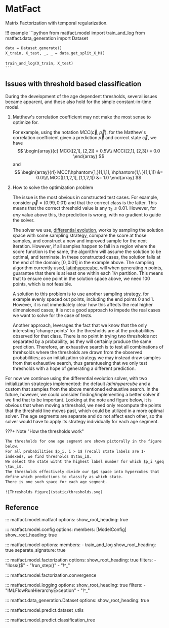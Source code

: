 # MatFact

Matrix Factorization with temporal regularization.

!!! example
    ```python
    from matfact.model import train_and_log
    from matfact.data_generation import Dataset

    data = Dataset.generate()
    X_train, X_test, _, _ = data.get_split_X_M()

    train_and_log(X_train, X_test)
    ```

## Issues with threshold based classification

During the development of the age dependent thresholds, several issues became apparent, and these also hold for the simple constant-in-time model.

1. Matthew's correlation coefficient may not make the most sense to optimize for.

    For example, using the notation $MCC(\vec{c}, \vec{p})$, for the Matthew's correlation coefficient given a prediction $\vec{p}$ and correct state $\vec{c}$, we have
    $$
    \begin{array}{c}
    MCC([2,1], [2,2]) = 0.5\\\\
    MCC([2,1], [2,3]) = 0.0
    \end{array}
    $$
    and
    $$
    \begin{array}{rl}
    MCC(\hphantom{1,}[1,1,1], \hphantom{1,\ }[1,1,1]) &= 0.0\\\\
    MCC([1,1,2,1], [1,1,2,1]) &= 1.0
    \end{array}
    $$

2. How to solve the optimization problem

    The issue is the most obvious in constructed test cases.
    For example, consider $\vec{p} = (0.99, 0.01)$ and that the correct class is the latter.
    This means that the correct threshold value is any $\tau_2 \leq 0.01$.
    However, for _any_ value above this, the prediction is wrong, with no gradient to guide the solver.

    The solver we use, [differential evolution](https://docs.scipy.org/doc/scipy/reference/generated/scipy.optimize.differential_evolution.html), works by sampling the solution space with some sampling strategy, compare the score at those samples, and construct a new and improved sample for the next iteration.
    However, if all samples happen to fall in a region where the score function is the same, the algorithm will assume the solution to be optimal, and terminate.
    In these constructed cases, the solution falls at the end of the domain;
    $[0, 0.01]$ in the example above.
    The sampling algorithm currently used, [latinhypercube](https://docs.scipy.org/doc/scipy/reference/generated/scipy.stats.qmc.LatinHypercube.html#scipy.stats.qmc.LatinHypercube), will when generating $n$ points, guarantee that there is at least one within each $1/n$ partition.
    This means that to ensure one point in the solution space above, we need 100 points, which is not feasible.

    A solution to this problem is to use another sampling strategy, for example evenly spaced out points, including the end points 0 and 1.
    However, it is not immediately clear how this affects the real higher dimensioned cases;
    it is not a good approach to impede the real cases we want to solve for the case of tests.

    Another approach, leverages the fact that we know that the only interesting 'change points' for the thresholds are at the probabilities observed for that class.
    There is no point in trying two thresholds not separated by a probability, as they will certainly produce the same prediction.
    Therefore, an exhaustive search is to test all combinations of threhsolds where the thresholds are drawn from the observed probabilities;
    as an initialization strategy we may instead draw samples from that exhaustive search, thus garantueeing that we only test thresholds with a hope of generating a different prediction.

For now we continue using the differential evolution solver, with two initialization strategies implemented:
the default _latinhypercube_ and a custom that samples from the above mentioned exhaustive search.
In the future, however, we could consider finding/implementing a better solver if we find that to be important.
Looking at the note and figure below, it is obvious that when moving a threshold, we need only recompute the points that the threshold line moves past, which could be utilized in a more optimal solver.
The age segments are separate and do not affect each other, so the solver would have to apply its strategy individually for each age segment.

???+ Note "How the thresholds work"

    The thresholds for one age segment are shown pictorally in the figure below.
    For all probabilities $p_i, i > 1$ (recall state labels are 1-indexed), we find thresholds $\tau_i$.
    We select the state witht the highest label number for which $p_i \geq \tau_i$.
    The thresholds effectively divide our $p$ space into hypercubes that define which predictions to classify as which state.
    There is one such space for each age segment.

    ![Thresholds figure](static/thresholds.svg)

## Reference

::: matfact.model.matfact
    options:
      show_root_heading: true

::: matfact.model.config
    options:
      members: [ModelConfig]
      show_root_heading: true

::: matfact.model
    options:
      members:
        - train_and_log
      show_root_heading: true
      separate_signature: true

::: matfact.model.factorization
    options:
      show_root_heading: true
      filters:
        - "!loss()$"
        - "!run_step()"
        - "!^_"

::: matfact.model.factorization.convergence

::: matfact.model.logging
    options:
      show_root_heading: true
      filters:
        - "!MLFlowRunHierarchyException"
        - "!^_"

::: matfact.data_generation.Dataset
    options:
      show_root_heading: true

::: matfact.model.predict.dataset_utils

::: matfact.model.predict.classification_tree
